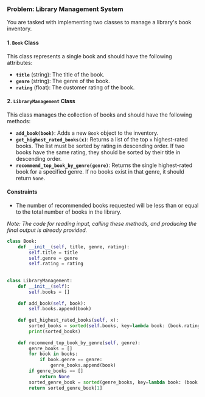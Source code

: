 
### Problem: Library Management System

You are tasked with implementing two classes to manage a library's book inventory.

#### 1. `Book` Class
This class represents a single book and should have the following attributes:
- **`title`** (string): The title of the book.
- **`genre`** (string): The genre of the book.
- **`rating`** (float): The customer rating of the book.

#### 2. `LibraryManagement` Class
This class manages the collection of books and should have the following methods:
- **`add_book(book)`**: Adds a new `Book` object to the inventory.
- **`get_highest_rated_books(x)`**: Returns a list of the top `x` highest-rated books. The list must be sorted by rating in descending order. If two books have the same rating, they should be sorted by their title in descending order.
- **`recommend_top_book_by_genre(genre)`**: Returns the single highest-rated book for a specified genre. If no books exist in that genre, it should return `None`.

#### Constraints
- The number of recommended books requested will be less than or equal to the total number of books in the library.

*Note: The code for reading input, calling these methods, and producing the final output is already provided.*


```python
class Book:
	def __init__(self, title, genre, rating):
		self.title = title
		self.genre = genre
		self.rating = rating
		
		
class LibraryManagement:
	def __init__(self):
		self.books = []
	
	def add_book(self, book):
		self.books.append(book)
	
	def get_highest_rated_books(self, x):
		sorted_books = sorted(self.books, key=lambda book: (book.rating, book.title))
		print(sorted_books) 
	
	def recommend_top_book_by_genre(self, genre):
		genre_books = []
		for book in books:
			if book.genre == genre:
				genre_books.append(book)
		if genre_books == []
			return None
		sorted_genre_book = sorted(genre_books, key=lambda book: (book.rating)
		return sorted_genre_book[1]
```